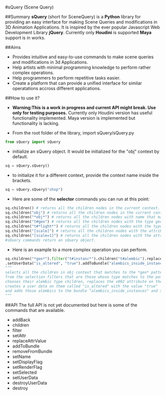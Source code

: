 #sQuery (Scene Query)

##Summary
**sQuery** (short for SceneQuery) is a **Python** library for providing an easy interface for making Scene Queries and modifications in 3D Animation Applications. It is inspired by the ever popular Javascript Web Development Library **jQuery**. Currently only **Houdini** is supported **Maya** support is in works.

##Aims
- Provides intuitive and easy-to-use commands to make scene queries and modifications in 3d Applications.
- Help artists with minimal programming knowledge to perform rather complex operations.
- Help programmers to perform repetitive tasks easier.
- Create a platform that can provide a unified interface for similar operatations accross different applications.

##How to use it?
- **Warning:This is a work in progress and current API might break. Use only for testing purposes.**
Currently only Houdini version has useful functionality implemented. Maya version is implemented but functionality is lacking. 

- From the root folder of the library, import sQuery/sQuery.py
```python
from sQuery import sQuery
```
- initialize an sQuery object. It would be initialized for the "obj" context by default. 
```python
sq = sQuery.sQuery()
```
- to initialize it for a different context, provide the context name inside the brackets.
```python
sq = sQuery.sQuery("shop")
```
- Here are some of the **selector** commands you can run at this point:
```python
sq.children() # returns all the children nodes in the current context.
sq.children("obj") # returns all the children nodes in the current context with name obj
sq.children("*obj*") # returns all the children nodes with name that matches the given pattern in the brackets.
sq.children("t#geo") # returns all the children nodes with the type geo.
sq.children("t#*light*") # returns all the children nodes with the type that matches the given pattern.
sq.children("[scale]") # returns all the children nodes with the attribute 'scale'.
sq.children("[scale=1]") # returns all the children nodes with the attribute scale equal to 1.
#sQuery commands return an sQuery object.
```

- Here is an example to a more complex operation you can perform.
```python
sq.children("*geo*").filter("t#instanc*").children("t#alembic").replaceAttrValue("file_path", "v002", "v003")
.setUserData("is_altered", "true").addToBundle("alembics_inside_instances").setSelected(True)
"""
selects all the children in obj context that matches to the *geo* pattern, 
from the selection filters that are those whose type matches to the pattern *instanc*, 
chooses their alembic type children, replaces the v002 attribute on the alembic nodes file_path parameter with v003, 
creates a user data on them called "is_altered" with the value "true" 
and adds those alembics to the bundle "alembics_inside_instances" and sets them selected.
"""
```
##API
The full API is not yet documented but here is some of the commands that are available.
- addBack
- children
- filter
- setAttr
- replaceAttrValue
- addToBundle
- removeFromBundle
- setName
- setDisplayFlag
- setRenderFlag
- setSelected
- setUserData
- destroyUserData
- destroy

